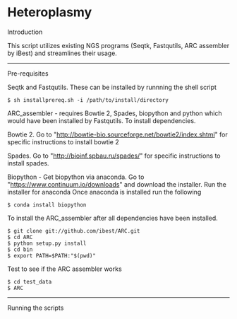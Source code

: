 # Heteroplasmy

Introduction

This script utilizes existing NGS programs (Seqtk, Fastqutils, ARC assembler by iBest) and streamlines their usage.

--------------------

Pre-requisites

Seqtk and Fastqutils. These can be installed by runnning the shell script 

	$ sh installprereq.sh -i /path/to/install/directory


ARC_assembler - requires Bowtie 2, Spades, biopython and python which would have been installed by Fastqutils.
To install dependencies.

Bowtie 2.
Go to "http://bowtie-bio.sourceforge.net/bowtie2/index.shtml" for specific instructions to install bowtie 2

Spades.
Go to "http://bioinf.spbau.ru/spades/" for specific instructions to install spades.

Biopython - Get biopython via anaconda.
Go to "https://www.continuum.io/downloads" and download the installer.
Run the installer for anaconda
Once anaconda is installed run the following

	$ conda install biopython


To install the ARC_assembler after all dependencies have been installed.

	$ git clone git://github.com/ibest/ARC.git
	$ cd ARC
	$ python setup.py install
	$ cd bin
	$ export PATH=$PATH:"$(pwd)"
	
	
Test to see if the ARC assembler works

	$ cd test_data
	$ ARC


--------------------

Running the scripts

